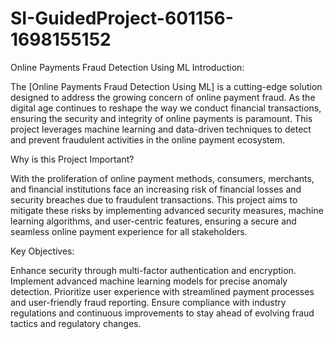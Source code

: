 # SI-GuidedProject-601156-1698155152
Online Payments Fraud Detection Using ML
Introduction:

The [Online Payments Fraud Detection Using ML] is a cutting-edge solution designed to address the growing concern of online payment fraud.
As the digital age continues to reshape the way we conduct financial transactions,
ensuring the security and integrity of online payments is paramount. 
This project leverages machine learning and data-driven techniques to detect 
and prevent fraudulent activities in the online payment ecosystem.

Why is this Project Important?

With the proliferation of online payment methods, consumers, merchants, 
and financial institutions face an increasing risk of financial losses and security breaches due to fraudulent transactions.
This project aims to mitigate these risks by implementing advanced security measures, machine learning algorithms, 
and user-centric features, ensuring a secure and seamless online payment experience for all stakeholders.

Key Objectives:

Enhance security through multi-factor authentication and encryption.
Implement advanced machine learning models for precise anomaly detection.
Prioritize user experience with streamlined payment processes and user-friendly fraud reporting.
Ensure compliance with industry regulations and continuous improvements to stay ahead of evolving fraud tactics and regulatory changes.
